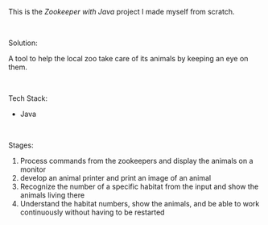 This is the *Zookeeper with Java* project I made myself from scratch.


<br>

Solution:
<p>A tool to help the local zoo take care of its animals by keeping an eye on them.</p>

<br>

Tech Stack:
- Java

<br>

Stages:
1. Process commands from the zookeepers and display the animals on a monitor
2. develop an animal printer and print an image of an animal
3. Recognize the number of a specific habitat from the input and show the animals living there
4. Understand the habitat numbers, show the animals, and be able to work continuously without having to be restarted

